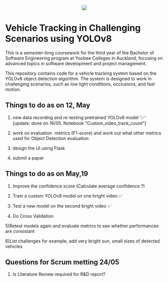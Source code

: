 
 <center>
  <img src="https://user-images.githubusercontent.com/22610163/30512919-72a57046-9b02-11e7-8ca8-c3e4bd993497.gif">
</center>

# Vehicle Tracking in Challenging Scenarios using YOLOv8

This is a semester-long coursework for the third year of the Bachelor of Software Engineering program at Yoobee Colleges in Auckland, focusing on advanced topics in software development and project management.

This repository contains code for a vehicle tracking system based on the YOLOv8 object detection algorithm. The system is designed to work in challenging scenarios, such as low light conditions, occlusions, and fast motion.

## Things to do as on 12, May
1) new data recording and re-testing pretrained YOLOv8 model '&#x2705;'  [update: done on 16/05. Notebook "Custom_video_track_count"] 


2) work on evaluation  metrics (F1-score) and work out what other metrics used for Object Detection evaluation 

3) design the UI using Flask

4) submit a paper

## Things to do as on May,19

1) Improve the confidence score (Calculate average confidence ?)

2) Train a custom YOLOv8 model on one bright video &#x2705;

3) Test a new model on the second bright video &#x2705;

4) Do Cross Validation

5)Retest models again and evaluate metrics to see whether performances are consistant

6)List challenges for example, add very bright sun, small sizes of detected vehicles

## Questions for Scrum metting 24/05

1) Is Literature Review required for R&D report?
